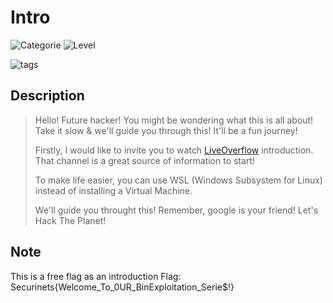 # Intro
![Categorie](https://img.shields.io/badge/Category-Binary%20Exploitation-red?style=for-the-badge) ![Level](https://img.shields.io/badge/Difficulty-Easy-green?style=for-the-badge)

![tags](https://img.shields.io/badge/Tag-Intro%20Binary%20Exploitation-blue)

## Description
> Hello! Future hacker!
> You might be wondering what this is all about! Take it slow & we'll guide you through this!
> It'll be a fun journey!
> 
> Firstly, I would like to invite you to watch [LiveOverflow](https://www.youtube.com/watch?v=iyAyN3GFM7A) introduction. That channel is a great source of information to start!
> 
> To make life easier, you can use WSL (Windows Subsystem for Linux) instead of installing a Virtual Machine.
> 
> We'll guide you throught this! Remember, google is your friend!
> Let's Hack The Planet!

## Note

This is a free flag as an introduction
Flag: Securinets{Welcome_To_0UR_BinExploitation_Serie$!}